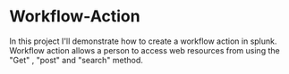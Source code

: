 # Workflow-Action
In this project I'll demonstrate how to create a workflow action in splunk. Workflow action allows a person to access web resources from using the "Get" , "post" and "search" method.
